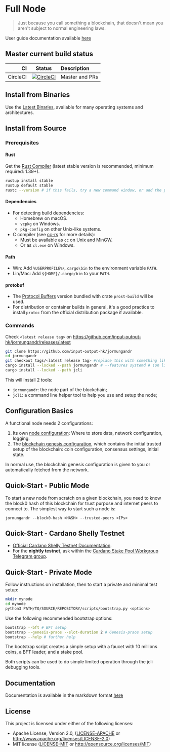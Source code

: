 # Full Node

> Just because you call something a blockchain, that doesn't mean you aren't
> subject to normal engineering laws.

User guide documentation available [here][docs]

[docs]: https://input-output-hk.github.io/jormungandr

## Master current build status

| CI | Status | Description |
|---:|:------:|:------------|
| CircleCI | [![CircleCI](https://circleci.com/gh/input-output-hk/jormungandr/tree/master.svg?style=svg)](https://circleci.com/gh/input-output-hk/jormungandr/tree/master) | Master and PRs |

## Install from Binaries

Use the [Latest Binaries](https://github.com/input-output-hk/jormungandr/releases),
available for many operating systems and architectures.

## Install from Source

### Prerequisites

#### Rust

Get the [Rust Compiler](https://www.rust-lang.org/tools/install) (latest stable
version is recommended, minimum required: 1.39+).

```sh
rustup install stable
rustup default stable
rustc --version # if this fails, try a new command window, or add the path (see below)
```

#### Dependencies

* For detecting build dependencies:
  * Homebrew on macOS.
  * `vcpkg` on Windows.
  * `pkg-config` on other Unix-like systems.
* C compiler (see [cc-rs](https://github.com/alexcrichton/cc-rs) for more details):
  * Must be available as `cc` on Unix and MinGW.
  * Or as `cl.exe` on Windows.

#### Path

* Win: Add `%USERPROFILE%\.cargo\bin` to the  environment variable `PATH`.
* Lin/Mac: Add `${HOME}/.cargo/bin` to your `PATH`.

#### protobuf

* The [Protocol Buffers](https://developers.google.com/protocol-buffers) version
  bundled with crate `prost-build` will be used.
* For distribution or container builds in general, it's a good practice to
  install `protoc` from the official distribution package if available.

### Commands

Check `<latest release tag>` on
https://github.com/input-output-hk/jormungandr/releases/latest

```sh
git clone https://github.com/input-output-hk/jormungandr
cd jormungandr
git checkout tags/<latest release tag> #replace this with something like v1.2.3
cargo install --locked --path jormungandr # --features systemd # (on linux with systemd)
cargo install --locked --path jcli
```

This will install 2 tools:

* `jormungandr`: the node part of the blockchain;
* `jcli`: a command line helper tool to help you use and setup the node;

## Configuration Basics

A functional node needs 2 configurations:

1. Its own [node configuration](https://input-output-hk.github.io/jormungandr/configuration/introduction.html):
   Where to store data, network configuration, logging.
2. The [blockchain genesis configuration](https://input-output-hk.github.io/jormungandr/advanced/introduction.html),
   which contains the initial trusted setup of the blockchain: coin
   configuration, consensus settings, initial state.

In normal use, the blockchain genesis configuration is given to you or
automatically fetched from the network.

## Quick-Start - Public Mode
 
To start a new node from scratch on a given blockchain, you need to know the
block0 hash of this blockchain for trust purpose and internet peers to connect
to. The simplest way to start such a node is:

    jormungandr --block0-hash <HASH> --trusted-peers <IPs>

## Quick-Start - Cardano Shelly Testnet

* [Official Cardano Shelly Testnet Documentation](https://testnet.iohkdev.io/cardano/shelley/).
* For the **nightly testnet**, ask within the
  [Cardano Stake Pool Workgroup Telegram group](https://web.telegram.org/#/im?p=@CardanoStakePoolWorkgroup).

## Quick-Start - Private Mode

Follow instructions on installation, then to start a private and minimal test
setup:

```sh
mkdir mynode
cd mynode
python3 PATH/TO/SOURCE/REPOSITORY/scripts/bootstrap.py <options>
```

Use the following recommended bootstrap options:

```sh
bootstrap --bft # BFT setup
bootstrap --genesis-praos --slot-duration 2 # Genesis-praos setup
bootstrap --help # further help
```
 
The bootstrap script creates a simple setup with a faucet with 10 millions
coins, a BFT leader, and a stake pool.

Both scripts can be used to do simple limited operation through the jcli
debugging tools.

## Documentation

Documentation is available in the markdown format [here](doc/SUMMARY.md)

## License

This project is licensed under either of the following licenses:

* Apache License, Version 2.0, ([LICENSE-APACHE](LICENSE-APACHE) or
  http://www.apache.org/licenses/LICENSE-2.0)
* MIT license ([LICENSE-MIT](LICENSE-MIT) or
  http://opensource.org/licenses/MIT)

